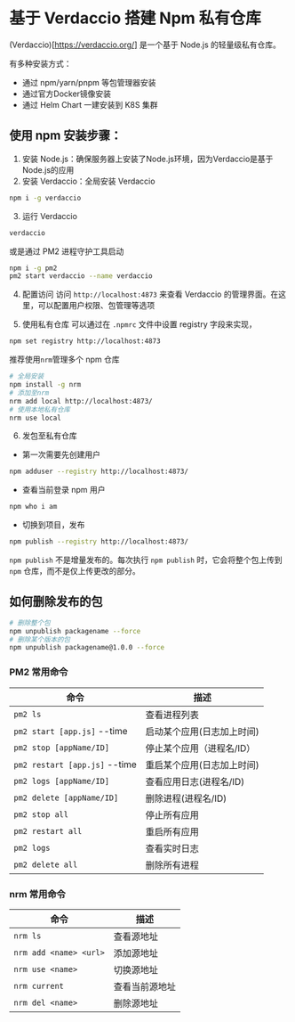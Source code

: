 # 基于 Verdaccio 搭建 Npm 私有仓库

(Verdaccio)[https://verdaccio.org/] 是一个基于 Node.js 的轻量级私有仓库。

有多种安装方式：
- 通过 npm/yarn/pnpm 等包管理器安装
- 通过官方Docker镜像安装
- 通过 Helm Chart 一建安装到 K8S 集群

## 使用 npm 安装步骤：
1. 安装 Node.js：确保服务器上安装了Node.js环境，因为Verdaccio是基于Node.js的应用
2. 安装 Verdaccio：全局安装 Verdaccio
```bash
npm i -g verdaccio
```
3. 运行 Verdaccio
```bash
verdaccio
```
或是通过 PM2 进程守护工具启动
```bash
npm i -g pm2
pm2 start verdaccio --name verdaccio
```

4. 配置访问
访问 `http://localhost:4873` 来查看 Verdaccio 的管理界面。在这里，可以配置用户权限、包管理等选项

5. 使用私有仓库
可以通过在 `.npmrc` 文件中设置 registry 字段来实现，
```bash
npm set registry http://localhost:4873
```
推荐使用`nrm`管理多个 npm 仓库
```bash
# 全局安装
npm install -g nrm
# 添加至nrm
nrm add local http://localhost:4873/
# 使用本地私有仓库
nrm use local
```
6. 发包至私有仓库
- 第一次需要先创建用户
```bash
npm adduser --registry http://localhost:4873/
```

- 查看当前登录 npm 用户
```bash
npm who i am
```

- 切换到项目，发布
```bash
npm publish --registry http://localhost:4873/
```

`npm publish` 不是增量发布的。每次执行 `npm publish` 时，它会将整个包上传到 `npm` 仓库，而不是仅上传更改的部分。

## 如何删除发布的包
```bash
# 删除整个包
npm unpublish packagename --force
# 删除某个版本的包
npm unpublish packagename@1.0.0 --force
```

### PM2 常用命令
| 命令 | 描述 |
|----|----|
| `pm2 ls` | 查看进程列表 |
| `pm2 start [app.js]` --time | 启动某个应用(日志加上时间) |
| `pm2 stop [appName/ID]` | 停止某个应用（进程名/ID） |
| `pm2 restart [app.js]` --time | 重启某个应用(日志加上时间) |
| `pm2 logs [appName/ID]` | 查看应用日志(进程名/ID) |
| `pm2 delete [appName/ID]` | 删除进程(进程名/ID) |
| `pm2 stop all` | 停止所有应用 |
| `pm2 restart all` | 重启所有应用 |
| `pm2 logs` | 查看实时日志 |
| `pm2 delete all` | 删除所有进程 |

### nrm 常用命令
| 命令 | 描述 |
| ---- | ---- |
| `nrm ls` | 查看源地址 |
| `nrm add <name> <url>` | 添加源地址 |
| `nrm use <name>` | 切换源地址 |
| `nrm current` | 查看当前源地址 |
| `nrm del <name>` | 删除源地址 |
